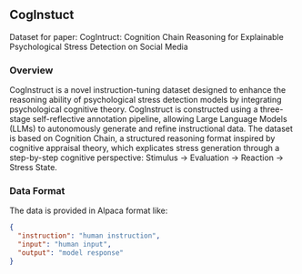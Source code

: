 ## CogInstuct
Dataset for paper: CogIntruct: Cognition Chain Reasoning for Explainable Psychological Stress Detection on Social Media
### Overview
CogInstruct is a novel instruction-tuning dataset designed to enhance the reasoning ability of psychological stress detection models by integrating psychological cognitive theory. 
CogInstruct is constructed using a three-stage self-reflective annotation pipeline, allowing Large Language Models (LLMs) to autonomously generate and refine instructional data. The dataset is based on Cognition Chain, a structured reasoning format inspired by cognitive appraisal theory, which explicates stress generation through a step-by-step cognitive perspective: Stimulus → Evaluation → Reaction → Stress State.
### Data Format
The data is provided in Alpaca format like:
```json
{
  "instruction": "human instruction",
  "input": "human input",
  "output": "model response"
}
```
